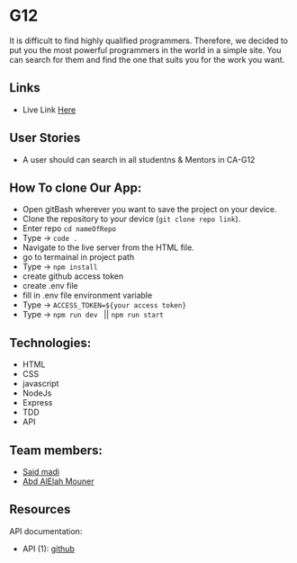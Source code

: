 # G12

It is difficult to find highly qualified programmers. Therefore, we decided to put you the most powerful programmers in the world in a simple site. You can search for them and find the one that suits you for the work you want.

## Links

- Live Link [Here](https://git-g12.herokuapp.com//)

## User Stories

- A user should can search in all studentns & Mentors in CA-G12

## How To clone Our App:

- Open gitBash wherever you want to save the project on your device.
- Clone the repository to your device (`git clone repo link`).
- Enter repo `cd nameOfRepo`
- Type -> `code .`
- Navigate to the live server from the HTML file.
- go to termainal in project path
- Type -> `npm install `
- create github access token
- create .env file
- fill in .env file environment variable
- Type -> `ACCESS_TOKEN=${your access token}`
- Type -> `npm run dev ` || `npm run start`

## Technologies:

- HTML
- CSS
- javascript
- NodeJs
- Express
- TDD
- API

## Team members:

- [Said madi](https://github.com/Saeed99Madi)
- [Abd AlElah Mouner](https://github.com/abdou059)

## Resources

API documentation:

- API (1): [github](https://docs.github.com/en/rest)
